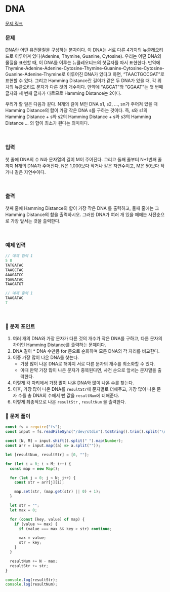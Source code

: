 # DNA

[문제 링크](https://www.acmicpc.net/problem/1969)

### 문제

DNA란 어떤 유전물질을 구성하는 분자이다. 이 DNA는 서로 다른 4가지의 뉴클레오티드로 이루어져 있다(Adenine, Thymine, Guanine, Cytosine). 우리는 어떤 DNA의 물질을 표현할 때, 이 DNA를 이루는 뉴클레오티드의 첫글자를 따서 표현한다. 만약에 Thymine-Adenine-Adenine-Cytosine-Thymine-Guanine-Cytosine-Cytosine-Guanine-Adenine-Thymine로 이루어진 DNA가 있다고 하면, “TAACTGCCGAT”로 표현할 수 있다. 그리고 Hamming Distance란 길이가 같은 두 DNA가 있을 때, 각 위치의 뉴클오티드 문자가 다른 것의 개수이다. 만약에 “AGCAT"와 ”GGAAT"는 첫 번째 글자와 세 번째 글자가 다르므로 Hamming Distance는 2이다.

우리가 할 일은 다음과 같다. N개의 길이 M인 DNA s1, s2, ..., sn가 주어져 있을 때 Hamming Distance의 합이 가장 작은 DNA s를 구하는 것이다. 즉, s와 s1의 Hamming Distance + s와 s2의 Hamming Distance + s와 s3의 Hamming Distance ... 의 합이 최소가 된다는 의미이다.

<br/>

### 입력

첫 줄에 DNA의 수 N과 문자열의 길이 M이 주어진다. 그리고 둘째 줄부터 N+1번째 줄까지 N개의 DNA가 주어진다. N은 1,000보다 작거나 같은 자연수이고, M은 50보다 작거나 같은 자연수이다.

<br/>

### 출력

첫째 줄에 Hamming Distance의 합이 가장 작은 DNA 를 출력하고, 둘째 줄에는 그 Hamming Distance의 합을 출력하시오. 그러한 DNA가 여러 개 있을 때에는 사전순으로 가장 앞서는 것을 출력한다.

<br/>

### 예제 입력

```jsx
// 예제 입력 1
5 8
TATGATAC
TAAGCTAC
AAAGATCC
TGAGATAC
TAAGATGT

// 예제 출력 1
TAAGATAC
7
```

<br/>

### 📕 문제 포인트

1. 여러 개의 DNA와 가장 문자가 다른 것의 개수가 작은 DNA를 구하고, 다른 문자의 차이인 Hamming Distance를 출력하는 문제이다.
2. DNA 길이 \* DNA 수만큼 for 문으로 순회하며 모든 DNA의 각 자리를 비교한다.
3. 이중 가장 많이 나온 DNA를 찾는다.
   - 가장 많이 나온 DNA로 해야지 서로 다른 문자의 개수를 최소화할 수 있다.
   - 이때 만약 가장 많이 나온 문자가 중복된다면, 사전 순으로 앞서는 문자열을 출력한다.
4. 이렇게 각 자리에서 가장 많이 나온 DNA와 많이 나온 수를 찾는다.
5. 이후, 가장 많이 나온 DNA를 `resultStr`에 문자열로 더해주고, 가장 많이 나온 문자 수를 총 DNA의 수에서 뺀 값을 `resultNum`에 더해준다.
6. 이렇게 최종적으로 나온 `resultStr` , `resultNum` 을 출력한다.

### 📝 문제 풀이

```js
const fs = require("fs");
const input = fs.readFileSync("/dev/stdin").toString().trim().split("\n");

const [N, M] = input.shift().split(" ").map(Number);
const arr = input.map((a) => a.split(""));

let [resultNum, resultStr] = [0, ""];

for (let i = 0; i < M; i++) {
  const map = new Map();

  for (let j = 0; j < N; j++) {
    const str = arr[j][i];

    map.set(str, (map.get(str) || 0) + 1);
  }

  let str = "";
  let max = 0;

  for (const [key, value] of map) {
    if (value >= max) {
      if (value === max && key > str) continue;

      max = value;
      str = key;
    }
  }

  resultNum += N - max;
  resultStr += str;
}

console.log(resultStr);
console.log(resultNum);
```
